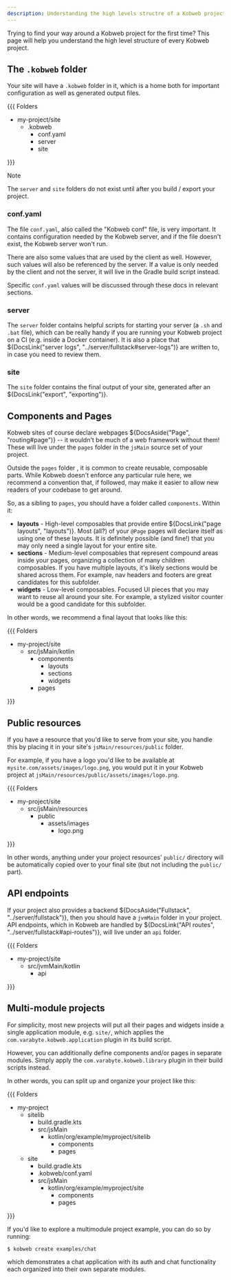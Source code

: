 ```yaml
---
description: Understanding the high levels structre of a Kobweb project.
---
```


Trying to find your way around a Kobweb project for the first time? This page will help you understand the high level
structure of every Kobweb project.

## The `.kobweb` folder

Your site will have a `.kobweb` folder in it, which is a home both for important configuration as well as generated
output files.

{{{ Folders

* my-project/site
  * .kobweb
    * conf.yaml
    * server
    * site

}}}

> [!NOTE]
> The `server` and `site` folders do not exist until after you build / export your project.

### conf.yaml

The file `conf.yaml`, also called the "Kobweb conf" file, is very important. It contains configuration needed by the
Kobweb server, and if the file doesn't exist, the Kobweb server won't run.

There are also some values that are used by the client as well. However, such values will also be referenced by the 
server. If a value is only needed by the client and not the server, it will live in the Gradle build script instead.

Specific `conf.yaml` values will be discussed through these docs in relevant sections.

### server

The `server` folder contains helpful scripts for starting your server (a `.sh` and `.bat` file), which can be really
handy if you are running your Kobweb project on a CI (e.g. inside a Docker container). It is also a place that
${DocsLink("server logs", "../server/fullstack#server-logs")} are written to, in case you need to review them.

### site

The `site` folder contains the final output of your site, generated after an ${DocsLink("export", "exporting")}.

## Components and Pages

Kobweb sites of course declare webpages ${DocsAside("Page", "routing#page")} -- it wouldn't be much of a web framework
without them! These will live under the `pages` folder in the `jsMain` source set of your project.

Outside the `pages` folder , it is common to create reusable, composable parts. While Kobweb doesn't enforce any
particular rule here, we recommend a convention that, if followed, may make it easier to allow new readers of your
codebase to get around.

So, as a sibling to `pages`, you should have a folder called `components`. Within it:

* **layouts** - High-level composables that provide entire ${DocsLink("page layouts", "layouts")}. Most (all?) of your
  `@Page` pages will declare itself as using one of these layouts. It is definitely possible (and fine!) that you may
  only need a single layout for your entire site.
* **sections** - Medium-level composables that represent compound areas inside your pages, organizing a collection of
  many children composables. If you have multiple layouts, it's likely sections would be shared across them. For
  example, nav headers and footers are great candidates for this subfolder.
* **widgets** - Low-level composables. Focused UI pieces that you may want to reuse all around your site. For example,
  a stylized visitor counter would be a good candidate for this subfolder.

In other words, we recommend a final layout that looks like this:

{{{ Folders

* my-project/site
  * src/jsMain/kotlin
    * components
      * layouts
      * sections
      * widgets
    * pages

}}}

## Public resources

If you have a resource that you'd like to serve from your site, you handle this by placing it in your site's
`jsMain/resources/public` folder.

For example, if you have a logo you'd like to be available at `mysite.com/assets/images/logo.png`, you would put it in
your Kobweb project at `jsMain/resources/public/assets/images/logo.png`.

{{{ Folders

* my-project/site
  * src/jsMain/resources
      * public
        * assets/images
          * logo.png

}}}

In other words, anything under your project resources' `public/` directory will be automatically copied over to your
final site (but not including the `public/` part).

## API endpoints

If your project also provides a backend ${DocsAside("Fullstack", "../server/fullstack")}, then you should have a
`jvmMain` folder in your project. API endpoints, which in Kobweb are handled by
${DocsLink("API routes", "../server/fullstack#api-routes")}, will live under an `api` folder. 

{{{ Folders

* my-project/site
  * src/jvmMain/kotlin
    * api

}}}

## Multi-module projects

For simplicity, most new projects will put all their pages and widgets inside a single application module, e.g.
`site/`, which applies the `com.varabyte.kobweb.application` plugin in its build script.

However, you can additionally define components and/or pages in separate modules. Simply apply the
`com.varabyte.kobweb.library` plugin in their build scripts instead.

In other words, you can split up and organize your project like this:

{{{ Folders

* my-project
  * sitelib
    * build.gradle.kts
    * src/jsMain
      * kotlin/org/example/myproject/sitelib
        * components
        * pages
  * site
    * build.gradle.kts
    * .kobweb/conf.yaml
    * src/jsMain
      * kotlin/org/example/myproject/site
        * components
        * pages

}}}

If you'd like to explore a multimodule project example, you can do so by running:

```bash
$ kobweb create examples/chat
```

which demonstrates a chat application with its auth and chat functionality each organized into their own separate
modules.

